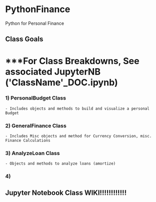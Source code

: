 # PythonFinance
 Python for Personal Finance


## Class Goals

# ***For Class Breakdowns, See associated JupyterNB ('ClassName'_DOC.ipynb)

### 1) PersonalBudget Class
    - Includes objects and methods to build and visualize a personal Budget


### 2) GeneralFinance Class
    - Includes Misc objects and method for Currency Conversion, misc. Finance Calculations


### 3) AnalyzeLoan Class
    - Objects and methods to analyze loans (amortize)

### 4) 

## Jupyter Notebook Class WIKI!!!!!!!!!!!!